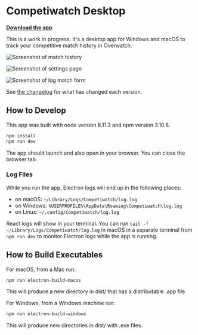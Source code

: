 # Competiwatch Desktop

**[Download the app](https://github.com/cheshire137/competiwatch-desktop/releases)**

This is a work in progress. It's a desktop app for Windows and macOS to track
your competitive match history in Overwatch.

![Screenshot of match history](https://raw.githubusercontent.com/cheshire137/competiwatch-desktop/master/screenshot-matches.png)

![Screenshot of settings page](https://raw.githubusercontent.com/cheshire137/competiwatch-desktop/master/screenshot-settings.png)

![Screenshot of log match form](https://raw.githubusercontent.com/cheshire137/competiwatch-desktop/master/screenshot-log-match.png)

See [the changelog](./CHANGELOG.md) for what has changed each version.

## How to Develop

This app was built with node version 8.11.3 and npm version 3.10.8.

```bash
npm install
npm run dev
```

The app should launch and also open in your browser. You can close the
browser tab.

### Log Files

While you run the app, Electron logs will end up in the following places:

- on macOS: `~/Library/Logs/Competiwatch/log.log`
- on Windows: `%USERPROFILE%\AppData\Roaming\Competiwatch\log.log`
- on Linux: `~/.config/Competiwatch/log.log`

React logs will show in your terminal. You can run
`tail -f ~/Library/Logs/Competiwatch/log.log` in macOS in a separate
terminal from `npm run dev` to monitor Electron logs while the app is running.

## How to Build Executables

For macOS, from a Mac run:

```bash
npm run electron-build-macos
```

This will produce a new directory in dist/ that has a distributable .app file.

For Windows, from a Windows machine run:

```bash
npm run electron-build-windows
```

This will produce new directories in dist/ with .exe files.

